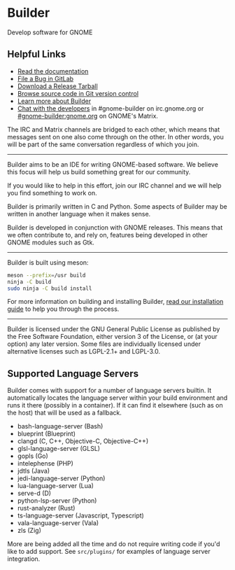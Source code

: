 # Builder

Develop software for GNOME

## Helpful Links

 * [Read the documentation](https://builder.readthedocs.io/)
 * [File a Bug in GitLab](https://gitlab.gnome.org/GNOME/gnome-builder/issues)
 * [Download a Release Tarball](https://download.gnome.org/sources/gnome-builder/)
 * [Browse source code in Git version control](https://gitlab.gnome.org/GNOME/gnome-builder)
 * [Learn more about Builder](https://wiki.gnome.org/Apps/Builder)
 * [Chat with the developers](irc://irc.gnome.org/#gnome-builder) in #gnome-builder on irc.gnome.org
 or [#gnome-builder:gnome.org](https://matrix.to/#/!owVIjvsVrBaEdelYem:matrix.org) on GNOME's Matrix.

The IRC and Matrix channels are bridged to each other, which means that messages sent on one also come through on
the other. In other words, you will be part of the same conversation regardless of which you join.

----

Builder aims to be an IDE for writing GNOME-based software.
We believe this focus will help us build something great for our community.

If you would like to help in this effort, join our IRC channel and we will help you find something to work on.

Builder is primarily written in C and Python.
Some aspects of Builder may be written in another language when it makes sense.

Builder is developed in conjunction with GNOME releases.
This means that we often contribute to, and rely on, features being developed in other GNOME modules such as Gtk.

----

Builder is built using meson:

```sh
meson --prefix=/usr build
ninja -C build
sudo ninja -C build install
```

For more information on building and installing Builder,
[read our installation guide](https://builder.readthedocs.io/installation.html)
to help you through the process.

----

Builder is licensed under the GNU General Public License as published by the
Free Software Foundation, either version 3 of the License, or (at your option)
any later version. Some files are individually licensed under alternative
licenses such as LGPL-2.1+ and LGPL-3.0.

## Supported Language Servers

Builder comes with support for a number of language servers builtin. It
automatically locates the language server within your build environment and
runs it there (possibly in a container). If it can find it elsewhere (such
as on the host) that will be used as a fallback.

 * bash-language-server (Bash)
 * blueprint (Blueprint)
 * clangd (C, C++, Objective-C, Objective-C++)
 * glsl-language-server (GLSL)
 * gopls (Go)
 * intelephense (PHP)
 * jdtls (Java)
 * jedi-language-server (Python)
 * lua-language-server (Lua)
 * serve-d (D)
 * python-lsp-server (Python)
 * rust-analyzer (Rust)
 * ts-language-server (Javascript, Typescript)
 * vala-language-server (Vala)
 * zls (Zig)

More are being added all the time and do not require writing code if you'd
like to add support. See `src/plugins/` for examples of language server
integration.

